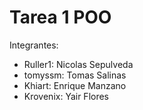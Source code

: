 # Tarea 1 POO

Integrantes:

  - Ruller1: Nicolas Sepulveda
  - tomyssm: Tomas Salinas
  - Khiart: Enrique Manzano
  - Krovenix: Yair Flores
